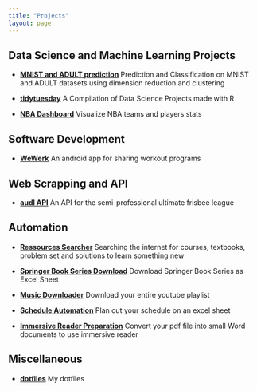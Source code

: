 ```yaml
---
title: "Projects"
layout: page
---
```


## Data Science and Machine Learning Projects



- **[MNIST and ADULT prediction](https://github.com/yukikongju/IFT3700-Devoir1)**
Prediction and Classification on MNIST and ADULT datasets using dimension 
reduction and clustering

- **[tidytuesday](https://github.com/yukikongju/tidytuesday)**
A Compilation of Data Science Projects made with R

- **[NBA Dashboard](https://github.com/yukikongju/NBA-Dashboard)**
Visualize NBA teams and players stats


## Software Development

- **[WeWerk](https://github.com/yukikongju/WeWerk_v12)**
An android app for sharing workout programs


## Web Scrapping and API

- **[audl API](https://github.com/yukikongju/audl)**
An API for the semi-professional ultimate frisbee league

## Automation

- **[Ressources Searcher](https://github.com/yukikongju/Miscellaneous-Projects/tree/master/Ressources-Searcher)**
Searching the internet for courses, textbooks, problem set and solutions to learn something new

- **[Springer Book Series Download](https://github.com/yukikongju/Miscellaneous-Projects/tree/master/Springer)**
Download Springer Book Series as Excel Sheet

- **[Music Downloader](https://github.com/yukikongju/Music-Downloader)**
Download your entire youtube playlist

- **[Schedule Automation](https://github.com/yukikongju/Schedule-Automation)**
Plan out your schedule on an excel sheet

- **[Immersive Reader Preparation](https://github.com/yukikongju/Miscellaneous-Projects/tree/master/ImmersiveReaderPrep)**
Convert your pdf file into small Word documents to use immersive reader

## Miscellaneous

- **[dotfiles](https://github.com/yukikongju/dotfiles)**
My dotfiles


